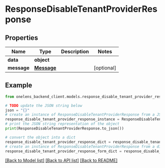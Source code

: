 # ResponseDisableTenantProviderResponse


## Properties

Name | Type | Description | Notes
------------ | ------------- | ------------- | -------------
**data** | **object** |  | 
**message** | [**Message**](Message.md) |  | [optional] 

## Example

```python
from onelens_backend_client.models.response_disable_tenant_provider_response import ResponseDisableTenantProviderResponse

# TODO update the JSON string below
json = "{}"
# create an instance of ResponseDisableTenantProviderResponse from a JSON string
response_disable_tenant_provider_response_instance = ResponseDisableTenantProviderResponse.from_json(json)
# print the JSON string representation of the object
print(ResponseDisableTenantProviderResponse.to_json())

# convert the object into a dict
response_disable_tenant_provider_response_dict = response_disable_tenant_provider_response_instance.to_dict()
# create an instance of ResponseDisableTenantProviderResponse from a dict
response_disable_tenant_provider_response_form_dict = response_disable_tenant_provider_response.from_dict(response_disable_tenant_provider_response_dict)
```
[[Back to Model list]](../README.md#documentation-for-models) [[Back to API list]](../README.md#documentation-for-api-endpoints) [[Back to README]](../README.md)


